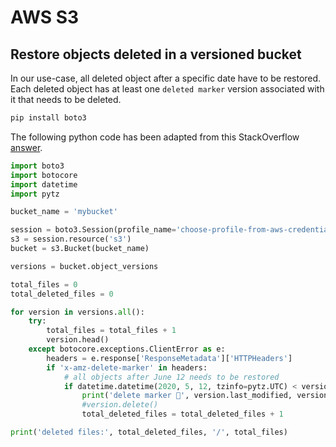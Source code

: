 # AWS S3

## Restore objects deleted in a versioned bucket

In our use-case, all deleted object after a specific date have to be restored. 
Each deleted object has at least one `deleted marker` version associated with it that needs to be deleted.

```bash
pip install boto3
```

The following python code has been adapted from this StackOverflow [answer](https://stackoverflow.com/a/54613767/418831).

```python
import boto3
import botocore
import datetime
import pytz

bucket_name = 'mybucket'

session = boto3.Session(profile_name='choose-profile-from-aws-credentials-file')
s3 = session.resource('s3')
bucket = s3.Bucket(bucket_name)

versions = bucket.object_versions

total_files = 0
total_deleted_files = 0

for version in versions.all():
    try:
        total_files = total_files + 1
        version.head()
    except botocore.exceptions.ClientError as e:
        headers = e.response['ResponseMetadata']['HTTPHeaders']
        if 'x-amz-delete-marker' in headers:
            # all objects after June 12 needs to be restored
            if datetime.datetime(2020, 5, 12, tzinfo=pytz.UTC) < version.last_modified:
                print('delete marker 🍎', version.last_modified, version, '#', total_files);
                #version.delete()
                total_deleted_files = total_deleted_files + 1

print('deleted files:', total_deleted_files, '/', total_files)
```
